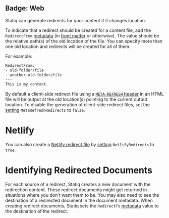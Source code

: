 Badge: Web
---
Statiq can generate redirects for your content if it changes location.

To indicate that a redirect should be created for a content file, add the `RedirectFrom` [metadata](xref:documents-and-metadata) (in [front matter](xref:front-matter) or otherwise). The value should be the relative path(s) of the old location of the file. You can specify more than one old location and redirects will be created for all of them.

For example:

```txt
RedirectFrom:
- old-folder/file
- another-old-folder/file
---
This is my content.
```

By default a client-side redirect file using a [`META-REFRESH` header](https://en.wikipedia.org/wiki/Meta_refresh) in an HTML file will be output at the old location(s) pointing to the current output location. To disable the generation of client-side redirect files, set the [setting](xref:web-settings) `MetaRefreshRedirects` to `false`.

# Netlify

You can also create a [Netlify redirect file](https://docs.netlify.com/routing/redirects/#syntax-for-the-redirects-file) by [setting](xref:web-settings) `NetlifyRedirects` to `true`.

# Identifying Redirected Documents

For each source of a redirect, Statiq creates a new document with the redirection content.
These redirect documents might get returned in situations where you don't want them to be.
You may also need to see the destination of a redirected document in the document metadata.
When creating redirect documents, Statiq sets the `RedirectTo` [metadata](xref:documents-and-metadata) value to the destination of the redirect.